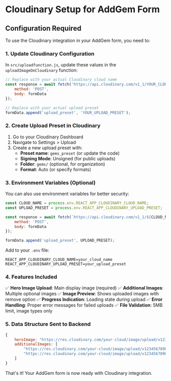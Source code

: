 # Cloudinary Setup for AddGem Form

## Configuration Required

To use the Cloudinary integration in your AddGem form, you need to:

### 1. Update Cloudinary Configuration

In `src/uploadfunction.js`, update these values in the `uploadImageOnCloudinary` function:

```javascript
// Replace with your actual Cloudinary cloud name
const response = await fetch('https://api.cloudinary.com/v1_1/YOUR_CLOUD_NAME/image/upload', {
    method: 'POST',
    body: formData
});

// Replace with your actual upload preset
formData.append('upload_preset', 'YOUR_UPLOAD_PRESET');
```

### 2. Create Upload Preset in Cloudinary

1. Go to your Cloudinary Dashboard
2. Navigate to Settings > Upload
3. Create a new upload preset with:
   - **Preset name**: `gems_preset` (or update the code)
   - **Signing Mode**: Unsigned (for public uploads)
   - **Folder**: `gems/` (optional, for organization)
   - **Format**: Auto (or specify formats)

### 3. Environment Variables (Optional)

You can also use environment variables for better security:

```javascript
const CLOUD_NAME = process.env.REACT_APP_CLOUDINARY_CLOUD_NAME;
const UPLOAD_PRESET = process.env.REACT_APP_CLOUDINARY_UPLOAD_PRESET;

const response = await fetch(`https://api.cloudinary.com/v1_1/${CLOUD_NAME}/image/upload`, {
    method: 'POST',
    body: formData
});

formData.append('upload_preset', UPLOAD_PRESET);
```

Add to your `.env` file:
```
REACT_APP_CLOUDINARY_CLOUD_NAME=your_cloud_name
REACT_APP_CLOUDINARY_UPLOAD_PRESET=your_upload_preset
```

### 4. Features Included

✅ **Hero Image Upload**: Main display image (required)
✅ **Additional Images**: Multiple optional images
✅ **Image Preview**: Shows uploaded images with remove option
✅ **Progress Indication**: Loading state during upload
✅ **Error Handling**: Proper error messages for failed uploads
✅ **File Validation**: 5MB limit, image types only

### 5. Data Structure Sent to Backend

```javascript
{
    heroImage: "https://res.cloudinary.com/your-cloud/image/upload/v1234567890/hero_image.jpg",
    additionalImages: [
        "https://res.cloudinary.com/your-cloud/image/upload/v1234567890/image1.jpg",
        "https://res.cloudinary.com/your-cloud/image/upload/v1234567890/image2.jpg"
    ]
}
```

That's it! Your AddGem form is now ready with Cloudinary integration.

